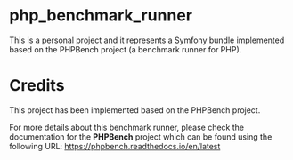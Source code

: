 # php_benchmark_runner
This is a personal project and it represents a Symfony bundle implemented based on the PHPBench project (a benchmark runner for PHP).

# Credits
This project has been implemented based on the PHPBench project. 

For more details about this benchmark runner, please check the documentation for the **PHPBench** project which can be found using the following URL: https://phpbench.readthedocs.io/en/latest 
